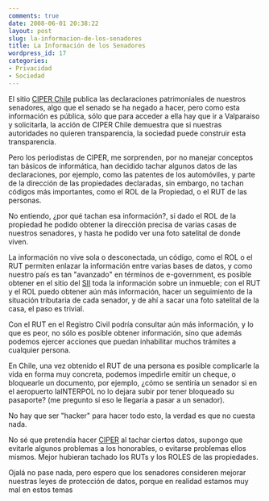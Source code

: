 ```yaml
---
comments: true
date: 2008-06-01 20:38:22
layout: post
slug: la-informacion-de-los-senadores
title: La Información de los Senadores
wordpress_id: 17
categories:
- Privacidad
- Sociedad
---
```


El sitio [CIPER Chile](http://www.ciperchile.cl/) publica las declaraciones patrimoniales de nuestros senadores, algo que el senado se ha negado a hacer, pero como esta información es pública, sólo que para acceder a ella hay que ir a Valparaiso y solicitarla, la acción de CIPER Chile demuestra que si nuestras autoridades no quieren transparencia, la sociedad puede construir esta transparencia.

Pero los periodistas de CIPER, me sorprenden, por no manejar conceptos tan básicos de informática, han decidido tachar algunos datos de las declaraciones, por ejemplo, como las patentes de los automóviles, y parte de la dirección de las propiedades declaradas, sin embargo, no tachan códigos más importantes, como el ROL de la Propiedad, o el RUT de las personas.

No entiendo, ¿por qué tachan esa información?, si dado el ROL de la propiedad he podido obtener la dirección precisa de varias casas de nuestros senadores, y hasta he podido ver una foto satelital de donde viven.

La información no vive sola o desconectada, un código, como el ROL o el RUT permiten enlazar la información entre varias bases de datos, y como nuestro país es tan "avanzado" en términos de e-government, es posible obtener en el sitio del [SII](http://www.sii.cl/) toda la información sobre un inmueble; con el RUT y el ROL puedo obtener aún más información, hacer un seguimiento de la situación tributaria de cada senador, y de ahí a sacar una foto satelital de la casa, el paso es trivial.

Con el RUT en el Registro Civil podría consultar aún más información, y lo que es peor, no sólo es posible obtener información, sino que además podemos ejercer acciones que puedan inhabilitar muchos trámites a cualquier persona.

En Chile, una vez obtenido el RUT de una persona es posible complicarle la vida en forma muy concreta, podemos impedirle emitir un cheque, o bloquearle un documento, por ejemplo, ¿cómo se sentiría un senador si en el aeropuerto laINTERPOL no lo dejara subir por tener bloqueado su pasaporte? (me pregunto si eso le llegaría a pasar a un senador).

No hay que ser "hacker" para hacer todo esto, la verdad es que no cuesta nada.

No sé que pretendía hacer [CIPER](http://www.ciperchile.cl/) al tachar ciertos datos, supongo que evitarle algunos problemas a los honorables, o evitarse problemas ellos mismos. Mejor hubieran tachado los RUTs y los ROLES de las propiedades.

Ojalá no pase nada, pero espero que los senadores consideren mejorar nuestras leyes de protección de datos, porque en realidad estamos muy mal en estos temas



